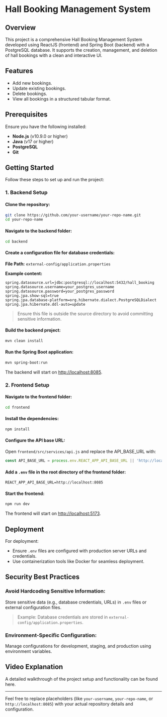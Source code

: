 # Hall Booking Management System

## Overview

This project is a comprehensive Hall Booking Management System developed using ReactJS (frontend) and Spring Boot (backend) with a PostgreSQL database. It supports the creation, management, and deletion of hall bookings with a clean and interactive UI.

## Features

- Add new bookings.
- Update existing bookings.
- Delete bookings.
- View all bookings in a structured tabular format.

## Prerequisites

Ensure you have the following installed:

- **Node.js** (v10.9.0 or higher)
- **Java** (v17 or higher)
- **PostgreSQL**
- **Git**

## Getting Started

Follow these steps to set up and run the project:

### 1. Backend Setup

#### Clone the repository:
```bash
git clone https://github.com/your-username/your-repo-name.git
cd your-repo-name
```

#### Navigate to the backend folder:
```bash
cd backend
```

#### Create a configuration file for database credentials:

**File Path:** `external-config/application.properties`

**Example content:**
```
spring.datasource.url=jdbc:postgresql://localhost:5432/hall_booking
spring.datasource.username=your_postgres_username
spring.datasource.password=your_postgres_password
spring.jpa.show-sql=true
spring.jpa.database-platform=org.hibernate.dialect.PostgreSQLDialect
spring.jpa.hibernate.ddl-auto=update
```

> Ensure this file is outside the source directory to avoid committing sensitive information.

#### Build the backend project:
```bash
mvn clean install
```

#### Run the Spring Boot application:
```bash
mvn spring-boot:run
```

The backend will start on [http://localhost:8085](http://localhost:8085).

### 2. Frontend Setup

#### Navigate to the frontend folder:
```bash
cd frontend
```

#### Install the dependencies:
```bash
npm install
```

#### Configure the API base URL:

Open `frontend/src/services/api.js` and replace the API_BASE_URL with:
```javascript
const API_BASE_URL = process.env.REACT_APP_API_BASE_URL || 'http://localhost:8085';
```

#### Add a `.env` file in the root directory of the frontend folder:
```
REACT_APP_API_BASE_URL=http://localhost:8085
```

#### Start the frontend:
```bash
npm run dev
```

The frontend will start on [http://localhost:5173](http://localhost:5173).

## Deployment

For deployment:

- Ensure `.env` files are configured with production server URLs and credentials.
- Use containerization tools like Docker for seamless deployment.

## Security Best Practices

### Avoid Hardcoding Sensitive Information:

Store sensitive data (e.g., database credentials, URLs) in `.env` files or external configuration files.

> Example: Database credentials are stored in `external-config/application.properties`.

### Environment-Specific Configuration:

Manage configurations for development, staging, and production using environment variables.

## Video Explanation

A detailed walkthrough of the project setup and functionality can be found here.

---

Feel free to replace placeholders (like `your-username`, `your-repo-name`, or `http://localhost:8085`) with your actual repository details and configuration.
